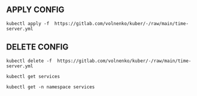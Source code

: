 ## APPLY CONFIG

```
kubectl apply -f  https://gitlab.com/volnenko/kuber/-/raw/main/time-server.yml
```

## DELETE CONFIG
```
kubectl delete -f  https://gitlab.com/volnenko/kuber/-/raw/main/time-server.yml
```

```
kubectl get services
```

```
kubectl get -n namespace services
```
